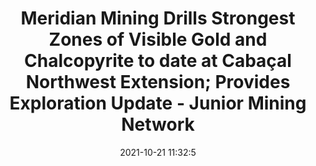 ---
"title": "Meridian Mining Drills Strongest Zones of Visible Gold and Chalcopyrite to date at Cabaçal Northwest Extension; Provides Exploration Update - Junior Mining Network"
"date": "2021-10-21 11:32:5"
"feed_name": "GOOGLENEWSMINING"
"feed_website": "https://news.google.com/search?q=mining%2Bincident&hl=en-US&gl=US&ceid=US:en"
"feed_rss": "https://news.google.com/rss/search?q=mining%2Bincident&hl=en-US&gl=US&ceid=US:en"
"link": "https://www.juniorminingnetwork.com/junior-miner-news/press-releases/2037-tsx-venture/mno/108894-meridian-drills-strongest-zones-of-visible-gold-and-chalcopyrite-to-date-at-cabacal-northwest-extension-provides-exploration-update.html"
"source": "{'href': 'https://www.juniorminingnetwork.com', 'title': 'Junior Mining Network'}"
"file": "_posts/2021-1-1-5e7ca4809570291707ea07ebe22bee367016147d.md"
"accident": "0"
"drilling": "0"
"represented_by": "0"
"dead": "0"
"injured": "0"
"arrested": "0"
"place": "unknown place"
"where": "unknown site"
"causes": "unknown"
"place_uri": "unknown place"
---